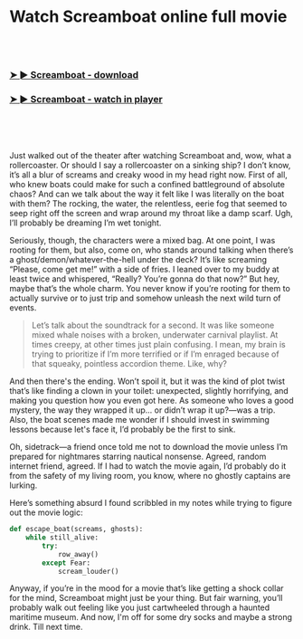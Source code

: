 <h1>Watch Screamboat online full movie</h1>


<br><br>

<h3><a href="https://Robs-tinpergveha1982.github.io/azbnihrbeq/">➤ ► Screamboat - download</a></h3> 
<h3><a href="https://Robs-tinpergveha1982.github.io/azbnihrbeq/">➤ ► Screamboat - watch in player</a></h3>


<br><br><br>


Just walked out of the theater after watching Screamboat and, wow, what a rollercoaster. Or should I say a rollercoaster on a sinking ship? I don’t know, it’s all a blur of screams and creaky wood in my head right now. First of all, who knew boats could make for such a confined battleground of absolute chaos? And can we talk about the way it felt like I was literally on the boat with them? The rocking, the water, the relentless, eerie fog that seemed to seep right off the screen and wrap around my throat like a damp scarf. Ugh, I’ll probably be dreaming I’m wet tonight. 

Seriously, though, the characters were a mixed bag. At one point, I was rooting for them, but also, come on, who stands around talking when there’s a ghost/demon/whatever-the-hell under the deck? It’s like screaming “Please, come get me!” with a side of fries. I leaned over to my buddy at least twice and whispered, “Really? You’re gonna do that now?” But hey, maybe that’s the whole charm. You never know if you’re rooting for them to actually survive or to just trip and somehow unleash the next wild turn of events. 

>Let’s talk about the soundtrack for a second. It was like someone mixed whale noises with a broken, underwater carnival playlist. At times creepy, at other times just plain confusing. I mean, my brain is trying to prioritize if I’m more terrified or if I’m enraged because of that squeaky, pointless accordion theme. Like, why? 

And then there's the ending. Won’t spoil it, but it was the kind of plot twist that’s like finding a clown in your toilet: unexpected, slightly horrifying, and making you question how you even got here. As someone who loves a good mystery, the way they wrapped it up... or didn’t wrap it up?—was a trip. Also, the boat scenes made me wonder if I should invest in swimming lessons because let's face it, I’d probably be the first to sink. 

Oh, sidetrack—a friend once told me not to download the movie unless I’m prepared for nightmares starring nautical nonsense. Agreed, random internet friend, agreed. If I had to watch the movie again, I’d probably do it from the safety of my living room, you know, where no ghostly captains are lurking.

Here’s something absurd I found scribbled in my notes while trying to figure out the movie logic:

```python
def escape_boat(screams, ghosts):
    while still_alive:
        try:
            row_away()
        except Fear:
            scream_louder()
```

Anyway, if you’re in the mood for a movie that’s like getting a shock collar for the mind, Screamboat might just be your thing. But fair warning, you’ll probably walk out feeling like you just cartwheeled through a haunted maritime museum. And now, I'm off for some dry socks and maybe a strong drink. Till next time.
